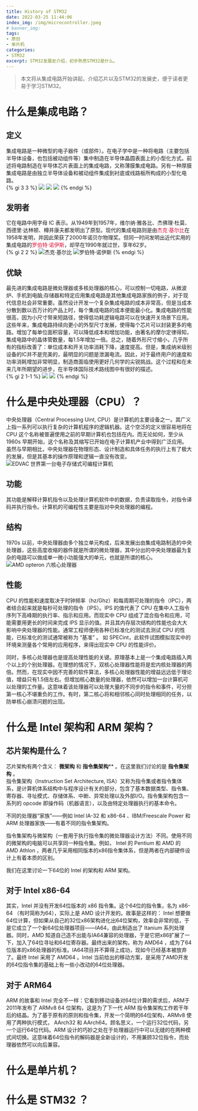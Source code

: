 ```yaml
---
title: History of STM32
date: 2022-03-25 11:44:06
index_img: /img/microcontroller.jpeg
# banner_img: 
tags:
- 原创
- 单片机
categories: 
- STM32
excerpt: STM32发展史介绍，初步熟悉STM32是什么。
---
```


>本文将从集成电路开始讲起，介绍芯片以及STM32的发展史，便于读者更易于学习STM32。

# 什么是集成电路？

## 定义
集成电路是一种微型的电子器件（或部件）。在电子学中是一种将电路（主要包括半导体设备，也包括被动组件等）集中制造在半导体晶圆表面上的小型化方式。前述将电路制造在半导体芯片表面上的集成电路，又称薄膜集成电路。另有一种厚膜集成电路是由独立半导体设备和被动组件集成到衬底或线路板所构成的小型化电路。  
{% gi 3 3 %}
    ![](./History-of-STM32/Wafer1.jpeg)
    ![](./History-of-STM32/Wafer2.jpg)
    ![](./History-of-STM32/Wafer3.jpg)
{% endgi %}

## 发明者

它在电路中用字母 IC 表示。从1949年到1957年，维尔纳·雅各比、杰佛理·杜莫、西德里·达林顿、樽井康夫都发明出了原型。现代的集成电路则是由<font color=Crimson>杰克·基尔比</font>在1958年发明，并因此荣获了2000年诺贝尔物理奖。但同一时间发明出近代实用的集成电路的<font color=Crimson>罗伯特·诺伊斯</font>，却早在1990年就过世，享年62岁。  
{% gi 2 2 %}
    ![杰克·基尔比](./History-of-STM32/Jack_Kilby.jpg)
    ![罗伯特·诺伊斯](./History-of-STM32/Robert_Noyce.png)
{% endgi %}

## 优缺

最先进的集成电路是微处理器或多核处理器的核心，可以控制一切电路，从微波炉、手机到电脑;存储器和特定应用集成电路是其他集成电路家族的例子，对于现代信息社会非常重要。虽然设计开发一个复杂集成电路的成本非常高，但是当成本分散到数以百万计的产品上时，每个集成电路的成本便能最小化。集成电路的性能很高，因为小尺寸带来短路径，使得低功耗逻辑电路可以在快速开关场景下应用。  
这些年来，集成电路持续向更小的外型尺寸发展，使得每个芯片可以封装更多的电路。增加了每单位面积容量，可以降低成本和增加功能，由著名的摩尔定律得知，集成电路中的晶体管数量，每1.5年增加一倍。总之，随着外形尺寸缩小，几乎所有的指标改善了：单位成本和开关功率消耗下降，速度提高。但是，集成纳米级别设备的IC并不是完美的，最明显的问题是泄漏电流。因此，对于最终用户的速度和功率消耗增加非常明显，制造商面临使用更好几何学的尖锐挑战。这个过程和在未来几年所期望的进步，在半导体国际技术路线图中有很好的描述。  
{% gi 2 1-1 %}
    ![](./History-of-STM32/Wafer4.jpg)
    ![](./History-of-STM32/Wafer5.jpg)
{% endgi %}

# 什么是中央处理器（CPU）？

中央处理器（Central Processing Uint, CPU）是计算机的主要设备之一。其广义上指一系列可以执行复杂的计算机程序的逻辑机器。这个空泛的定义很容易地将在 CPU 这个名称被普遍使用之前的早期计算机也包括在内。而无论如何，至少从 1960s 早期开始，这个名称及其缩写已开始在电子计算机产业中得到广泛应用。虽然与早期相比，中央处理器在物理形态、设计制造和具体任务的执行上有了极大的发展，但是其基本的操作原理和逻辑一直没有改变。  
![EDVAC 世界第一台电子存储式可编程计算机](./History-of-STM32/Edvac.jpg)

## 功能

其功能是解释计算机指令以及处理计算机软件中的数据，负责读取指令，对指令译码并执行指令。计算机的可编程性主要是指对中央处理器的编程。

## 结构

1970s 以前，中央处理器由多个独立单元构成，后来发展出由集成电路制造的中央处理器，这些高度收缩的器件就是所谓的微处理器，其中分出的中央处理器最为复杂的电路可以做成单一微小功能强大的单元，也就是所谓的核心。  
![AMD opteron 六核心处理器](./History-of-STM32/Opteron_Six_Cores.jpg)

## 性能

CPU 的性能和速度取决于时钟频率（hz/Ghz）和每周期可处理的指令（IPC），两者结合起来就是每秒可处理的指令（IPS）。IPS 的值代表了 CPU 在集中人工指令序列下高峰期的执行率、指示和应用。而现实中 CPU 组成了混合指令和应用，可能需要用更长的时间来完成 IPS 显示的值。并且其内存层次结构的性能也会大大影响中央处理器的性能。通常工程师便用各种已标准化的测试去测试 CPU 的性能，已标准化的测试通常被称为 “基准” 。 如 SPECint，此软件试图模拟现实中的环境来测量各个常用的应用程序，来得出现实中 CPU 的性能评价。

同时，多核心处理器也是提高处理性能的关键。原理基本上是一个集成电路插入两个以上的个别处理器。在理想的情况下，双核心处理器性能将是宏内核处理器的两倍。然而，在现实中因不完善的软件算法，多核心处理器性能的增益远远低于理论值，增益只有1.5倍左右。但增加核心数量的处理器，依然可以增加一台计算机可以处理的工作量。这意味着该处理器可以处理大量的不同步的指令和事件，可分担第一核心不堪重负的工作。有时，第二核心将和相邻核心同时处理相同的任务，以防单核心崩溃问题的出现。

# 什么是 Intel 架构和 ARM 架构？

## 芯片架构是什么？

芯片架构有两个含义： **微架构** 和 **指令集架构**** 。在这里我们讨论的是 **指令集架构** 。  
指令集架构（Instruction Set Architecture, ISA）又称为指令集或者指令集体系，是计算机体系结构中与程序设计有关的部分，包含了基本数据类型、指令集、寄存器、寻址模式、存储体系、中断、异常处理以及外部I/O。指令集架构包含一系列的 opcode 即操作码（机器语言），以及由特定处理器执行的基本命令。

不同的处理器“家族”——例如 Intel IA-32 和 x86-64 、IBM/Freescale Power 和 ARM 处理器家族——有着不同的指令集架构。

指令集架构与微架构（一套用于执行指令集的微处理器设计方法）不同。使用不同的微架构的电脑可以共享同一种指令集。例如， Intel 的 Pentium 和 AMD 的 AMD Athlon ，两者几乎采用相同版本的x86指令集体系，但是两者在内部硬件设计上有着本质的区别。

我们在这里讨论一下64位的 Intel 的架构和 ARM 架构。

## 对于 Intel x86-64

其实，Intel 并没有开发64位版本的 x86 指令集。这个64位的指令集，名为 x86-64 （有时简称为64），实际上是 AMD 设计开发的。故事是这样的： Intel 想要做64位计算，但如果从自己的32位x86架构进化出64位架构，效率会非常的低，于是它成立了一个新64位处理器项目——IA64，由此制造出了 Itanium 系列处理器。同时，AMD 知道自己造不出能与IA64兼容的处理器，于是它把x86扩展了一下，加入了64位寻址和64位寄存器。最终出来的架构，称为 AMD64 ，成为了64位版本的x86处理器的标准。IA64项目并不算得上成功，现如今已经基本被放弃了。最终 Intel 采用了 AMD64 。Intel 当前给出的移动方案，是采用了AMD开发的64位指令集的基础上有一些小改动的64位处理器。

## 对于 ARM64
ARM 的故事和 Intel 完全不一样：它看到移动设备对64位计算的需求后，ARM于2011年发布了 ARMv8 64 位架构，这是为了下一代 ARM 指令集架构工作若干年后的结晶。为了基于原有的原则和指令集，开发一个简明的64位架构，ARMv8 使用了两种执行模式， AArch32 和 AArch64。顾名思义，一个运行32位代码，另一个运行64位代码。ARM 设计的巧妙之处在于处理器运行中可以无缝的在两种模式间切换。这意味着64位指令的解码器是全新设计的，不用兼顾32位指令，而处理器依然可以向后兼容。






# 什么是单片机？


# 什么是 STM32 ？
